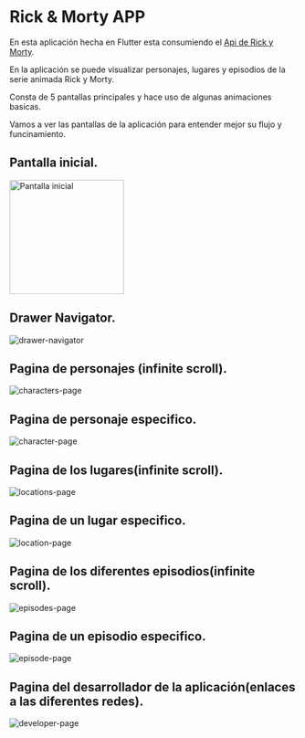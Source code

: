 # Rick & Morty APP
 En esta aplicación hecha en Flutter esta consumiendo el [Api de Rick y Morty](https://rickandmortyapi.com/).

 En la aplicación se puede visualizar personajes, lugares y episodios de la serie animada Rick y Morty.

 Consta de 5 pantallas principales y hace uso de algunas animaciones basicas.

 Vamos a ver las pantallas de la aplicación para entender mejor su flujo y funcinamiento.

 ## Pantalla inicial.
 <img src="https://res.cloudinary.com/myfuckcloud/image/upload/v1610573585/rickandmorty/hq9ibtzyias9urprflzt.jpg" alt="Pantalla inicial" width="200"/>

 ## Drawer Navigator.
 ![drawer-navigator](https://res.cloudinary.com/myfuckcloud/image/upload/v1610573585/rickandmorty/thgvm8yndm3ntapqjz0r.jpg)

 ## Pagina de personajes (infinite scroll).
 ![characters-page](https://res.cloudinary.com/myfuckcloud/image/upload/v1610573589/rickandmorty/dbdmnodne1atmunpkrit.jpg)

 ## Pagina de personaje especifico.
 ![character-page](https://res.cloudinary.com/myfuckcloud/image/upload/v1610573590/rickandmorty/s3rqxxojrtxzscyupkwe.jpg)

 ## Pagina de los lugares(infinite scroll).
 ![locations-page](https://res.cloudinary.com/myfuckcloud/image/upload/v1610573587/rickandmorty/dxfwjppyueoowy2oycjo.jpg)

 ## Pagina de un lugar especifico.
 ![location-page](https://res.cloudinary.com/myfuckcloud/image/upload/v1610573587/rickandmorty/es8crmhy2vg89qx8zori.jpg)


 ## Pagina de los diferentes episodios(infinite scroll).
 ![episodes-page](https://res.cloudinary.com/myfuckcloud/image/upload/v1610573591/rickandmorty/v03uaqywcgxocz7dhijo.jpg)

 ## Pagina de un episodio especifico.
 ![episode-page](https://res.cloudinary.com/myfuckcloud/image/upload/v1610573587/rickandmorty/usvlnlvxbiyw7kcdkwpd.jpg)

 ## Pagina del desarrollador de la aplicación(enlaces a las diferentes redes).
 ![developer-page](https://res.cloudinary.com/myfuckcloud/image/upload/v1610573584/rickandmorty/ykxqws3mlu5jpmcrmyn2.jpg)



